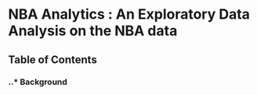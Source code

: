 # NBA Analytics : An Exploratory Data Analysis on the NBA data

## Table of Contents


### ..* Background

